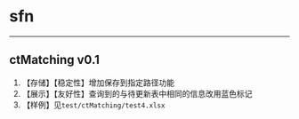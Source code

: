 # sfn

----


## ctMatching v0.1
1. 【存储】【稳定性】增加保存到指定路径功能
2. 【展示】【友好性】查询到的与待更新表中相同的信息改用蓝色标记
3. 【样例】见```test/ctMatching/test4.xlsx```